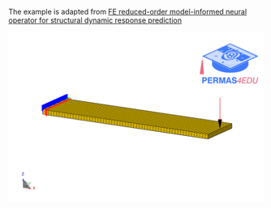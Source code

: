 The example is adapted from [FE reduced-order model-informed neural operator for structural dynamic response prediction](https://doi.org/10.1016/j.neunet.2025.107437)

![cantilever beam](cantilever_beam.png)
